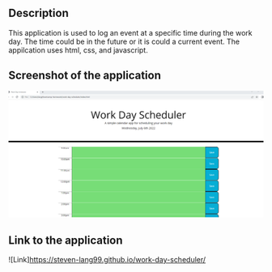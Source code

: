 ## Description
This application is used to log an event at a specific time during the work day. The time could be in the future or it is could a current event.
The appilcation uses html, css, and javascript.


## Screenshot of the application

![Screenshot](./img/Screenshot%202022-07-06%20213105.png)




## Link to the application

![Link]https://steven-lang99.github.io/work-day-scheduler/